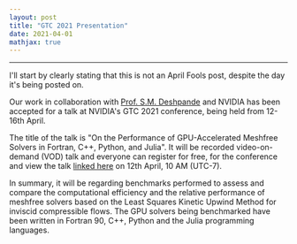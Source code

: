 ```yaml
---
layout: post
title: "GTC 2021 Presentation"
date: 2021-04-01
mathjax: true
---
```

----------------

I'll start by clearly stating that this is not an April Fools post, despite the day it's being posted on.

Our work in collaboration with [Prof. S.M. Deshpande](https://scholar.google.co.in/citations?user=AUM8IXYAAAAJ&hl=en) and NVIDIA has been accepted for a talk at NVIDIA's GTC 2021 conference, being held from 12-16th April.

The title of the talk is "On the Performance of GPU-Accelerated Meshfree Solvers in Fortran, C++, Python, and Julia". It will be recorded video-on-demand (VOD) talk 
and everyone can register for free, for the conference and view the talk [linked here](https://gtc21.event.nvidia.com/media/On+the+Performance+of+GPU-Accelerated+Meshfree+Solvers+in+Fortran%2C+C%2B%2B%2C+Python%2C+and+Julia+%5BS31311%5D/1_35ytczbi) on 12th April, 10 AM (UTC-7).

In summary, it will be regarding benchmarks performed to assess and compare the computational efficiency and the relative performance of meshfree solvers based on the Least Squares Kinetic Upwind Method for inviscid compressible flows. The GPU solvers being benchmarked have been written in Fortran 90, C++, Python and the Julia programming languages.
